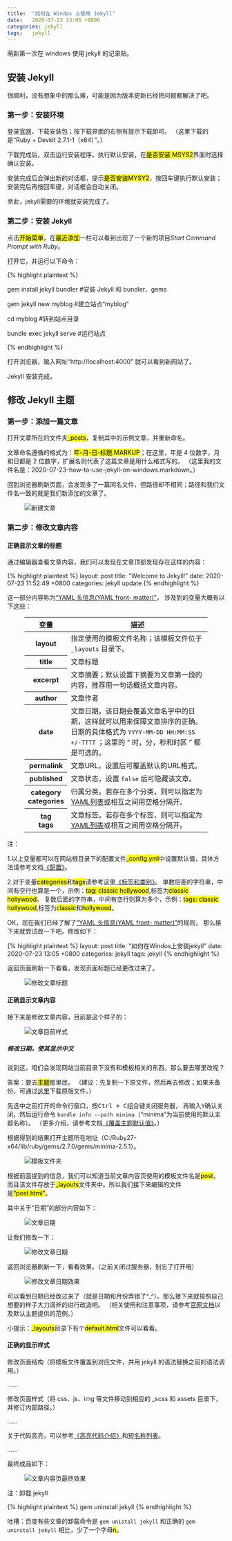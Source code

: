 ```yaml
---
title:  "如何在 Windos 上使用 Jekyll"  
date:   2020-07-23 13:05 +0800
categories: jekyll
tags:   jekyll
---
```


萌新第一次在 windows 使用 jekyll 的记录贴。

## 安装 Jekyll

很顺利，没有想象中的那么难，可能是因为版本更新已经把问题都解决了吧。

### 第一步：安装环境

登录[官网](https://rubyinstaller.org/downloads/)，下载安装包；按下载界面的右侧有提示下载即可。
（这里下载的是“Ruby + Devkit 2.7.1-1（x64）”。）

下载完成后，双击运行安装程序。执行默认安装，在<mark>是否安装 MSYS2</mark>界面时选择确认安装。

安装完成后会弹出新的对话框，提示<mark>是否安装MYSY2</mark>，按回车键执行默认安装；安装完后再按回车键，对话框会自动关闭。

至此，jekyll需要的环境就安装完成了。

### 第二步：安装 Jekyll

点击<mark>开始菜单</mark>，在<mark>最近添加</mark>一栏可以看到出现了一个新的项目<i>Start Command Prompt with Ruby</i>。

打开它，并运行以下命令：

{% highlight plaintext %}

gem install jekyll bundler  #安装 Jekyll 和 bundler、gems

gem jekyll new myblog   #建立站点“myblog”
    
cd myblog   #转到站点目录
    
bundle exec jekyll serve    #运行站点

{% endhighlight %}

打开浏览器，输入网址“http://localhost:4000” 就可以看到新网站了。

Jekyll 安装完成。

## 修改 Jekyll 主题

### 第一步：添加一篇文章

打开文章所在的文件夹<mark>_posts</mark>，复制其中的示例文章，并重新命名。

文章命名遵循的格式为：<mark>年-月-日-标题.MARKUP</mark>；在这里，年是 4 位数字，月和日都是 2 位数字，扩展名则代表了这篇文章是用什么格式写的。
（这里我的文件名是：2020-07-23-how-to-use-jekyll-on-windows.markdown。）

回到浏览器刷新页面，会发现多了一篇同名文件，但路径却不相同；路径和我们文件名一致的就是我们新添加的文章了。

<figure class="post-content-img row justify-content-center">
    <div class="col-12 col-lg-8">
        <img class="w-100" src="/assets/post/2020-07-23-how-to-use-jekyll-on-windows/add_post.PNG" alt="新建文章">
    </div>
</figure>

### 第二步：修改文章内容

#### 正确显示文章的标题

通过编辑器查看文章内容，我们可以发现在文章顶部发现存在这样的内容：

{% highlight plaintext %}
layout: post
title:  "Welcome to Jekyll!"
date:   2020-07-23 11:52:49 +0800
categories: jekyll update
{% endhighlight %}

这一部分内容称为[“YAML 头信息(YAML front- matter)”](http://jekyllcn.com/docs/frontmatter/)，
涉及到的变量大概有以下这些：

<figure class="post-content-table">
    <table class="table">
        <thead>
            <tr>
                <th>变量</th>
                <th>描述</th>
            </tr>
        </thead>
        <tbody>
            <tr>
                <th>layout</th>
                <td>指定使用的模板文件名称；该模板文件位于 <code>_layouts</code> 目录下。</td>
            </tr>
            <tr>
                <th>title</th>
                <td>文章标题</td>
            </tr>
            <tr>
                <th>excerpt</th>
                <td>文章摘要；默认设置下摘要为文章第一段的内容，推荐用一句话概括文章内容。</td>
            </tr>
            <tr>
                <th>author</th>
                <td>文章作者</td>
            </tr>
            <tr>
                <th>date</th>
                <td>文章日期。该日期会覆盖文章名字中的日期，这样就可以用来保障文章排序的正确。<br>日期的具体格式为 <code>YYYY-MM-DD HH:MM:SS +/-TTTT</code> ；这里的 “ 时，分，秒和时区 ” 都是可选的。</td>
            </tr>
            <tr>
                <th>permalink</th>
                <td>文章URL，设置后可覆盖默认的URL格式。</td>
            </tr>
            <tr>
                <th>published</th>
                <td>文章状态，设置 <code>false</code> 后可隐藏该文章。</td>
            </tr>
            <tr>
                <th>category <br/> categories</th>
                <td>归属分类。若存在多个分类，则可以指定为<a href="https://en.wikipedia.org/wiki/YAML#Basic_components">YAML列表</a>或相互之间用空格分隔开。</td>
            </tr>
            <tr>
                <th>tag <br/> tags</th>
                <td>文章标签。若存在多个标签，则可以指定为<a href="https://en.wikipedia.org/wiki/YAML#Basic_components">YAML列表</a>或相互之间用空格分隔开。</td>
            </tr>
        </tbody>
    </table>
</figure>

注：

1.以上变量都可以在网站根目录下的配置文件<mark>_config.yml</mark>中设置默认值，具体方法请参考文档[《配置》](http://jekyllcn.com/docs/configuration/#front-matter-defaults)。

2.对于变量<mark>categories</mark>和<mark>tags</mark>请参考这里[《标签和类别》](https://jekyllrb.com/docs/posts/#tags)。
单数后面的字符串，中间有空行也算是一个，示例：<mark>tag: classic hollywood</mark>,标签为<mark>classic hollywood</mark>。
复数后面的字符串，中间有空行则算为多个，示例：<mark>tags: classic hollywood</mark>,标签为<mark>classic</mark>和<mark>hollywood</mark>。

OK，现在我们已经了解了[“YAML 头信息(YAML front- matter)”](http://jekyllcn.com/docs/frontmatter/)的规则，
那么接下来就尝试改一下吧。修改如下：

{% highlight plaintext %}
layout: post
title:  "如何在Windos上安装jekyll"
date:   2020-07-23 13:05 +0800
categories: jekyll
tags:   jekyll
{% endhighlight %}

返回页面刷新一下看看，发现页面标题已经更改过来了。

<figure class="post-content-img row justify-content-center">
    <div class="col-12 col-lg-8">
        <img class="w-100" src="/assets/post/2020-07-23-how-to-use-jekyll-on-windows/revise_post_title.PNG" alt="修改文章标题">
    </div>
</figure>

#### 正确显示文章内容

接下来是修改文章内容，目前是这个样子的：

<figure class="post-content-img row justify-content-center">
    <div class="col-12 col-lg-8">
        <img class="w-100" src="/assets/post/2020-07-23-how-to-use-jekyll-on-windows/post.PNG" alt="文章目前样式">
    </div>
</figure>

##### 修改日期，使其显示中文

说到这，咱们会发现网站当前目录下没有和模板相关的东西，那么要去哪里改呢？

答案：要去<mark>主题</mark>那里改。
（建议：先复制一下原文件，然后再去修改；如果未备份，可通过[这里](https://github.com/jekyll/minima)下载原版文件。）

先选中之前打开的命令行窗口，按<kbd><kbd>Ctrl</kbd> + <kbd>C</kbd></kbd>组合键关闭服务器，
再输入<kbd>Y</kbd>确认关闭，然后运行命令 `bundle info --path minima`（“minima”为当前使用的默认主题名称）。
（更多介绍，请参考文档[《覆盖主题默认值》](https://jekyllrb.com/docs/themes/#overriding-theme-defaults)。）

根据得到的结果打开主题所在地址（C:/Ruby27-x64/lib/ruby/gems/2.7.0/gems/minima-2.5.1）。

<figure class="post-content-img row justify-content-center">
    <div class="col-12 col-lg-12">
        <img class="w-100" src="/assets/post/2020-07-23-how-to-use-jekyll-on-windows/layouts.PNG" alt="模板文件夹">
    </div>
</figure>

根据前面提到的信息，我们可以知道当前文章内容页使用的模板文件名是<mark>post</mark>，而且该文件存放于<mark>_layouts</mark>文件夹中。所以我们接下来编辑的文件是<mark>“post.html”</mark>。

其中关于“日期”的部分内容如下：

<figure class="post-content-img row justify-content-center">
    <div class="col-12 col-lg-12">
        <img class="w-100" src="/assets/post/2020-07-23-how-to-use-jekyll-on-windows/post_date.PNG" alt="文章日期">
    </div>
</figure>

让我们修改一下：

<figure class="post-content-img row justify-content-center">
    <div class="col-12 col-lg-12">
        <img class="w-100" src="/assets/post/2020-07-23-how-to-use-jekyll-on-windows/revise_post_date.PNG" alt="修改文章日期">
    </div>
</figure>

返回浏览器刷新一下，看看效果。（之前关闭过服务器，别忘了打开哦）

<figure class="post-content-img row justify-content-center">
    <div class="col-12 col-lg-10">
        <img class="w-100" src="/assets/post/2020-07-23-how-to-use-jekyll-on-windows/post_date_new.PNG" alt="修改文章日期效果">
    </div>
</figure>

可以看到日期已经改过来了（就是日期和月份弄错了^_^）。那么接下来就按照自己想要的样子大刀阔斧的进行改造吧。
（相关使用和注意事项，请参考[官网文档](https://jekyllrb.com/docs/)以及默认主题提供的范例。）

小提示：<mark>_layouts</mark>目录下有个<mark>default.html</mark>文件可以看看。

#### 正确的显示样式

修改页面结构（将模板文件覆盖到对应文件，并用 jekyll 的语法替换之前的语法调用。）

……

修改页面样式（将 css、js、img 等文件移动到相应的 _scss 和 assets 目录下，并修订内部路径。）

……

关于代码高亮，可以参考[《高亮代码介绍》](https://jekyllrb.com/docs/liquid/tags/)和[短名称列表](https://github.com/rouge-ruby/rouge/wiki/List-of-supported-languages-and-lexers)。

……

最终成品如下：

<figure class="post-content-img row justify-content-center">
    <div class="col-12 col-lg-12">
        <img class="w-100" src="/assets/post/2020-07-23-how-to-use-jekyll-on-windows/post_new.PNG" alt="文章内容页最终效果">
    </div>
</figure>

注：卸载 jekyll 

{% highlight plaintext %}
gem uninstall jekyll
{% endhighlight %}

吐槽：百度有些文章的卸载命令是 `gem unistall jekyll` 和正确的 `gem uninstall jekyll` 相比，少了一个字母<mark>n</mark>。